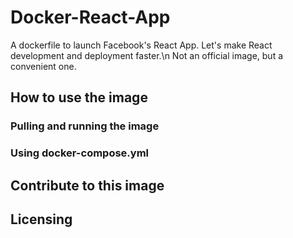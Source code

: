 # Docker-React-App
A dockerfile to launch Facebook's React App. Let's make React development and deployment faster.\n
Not an official image, but a convenient one.

## How to use the image
### Pulling and running the image

### Using docker-compose.yml

## Contribute to this image

## Licensing